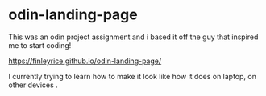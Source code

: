 # odin-landing-page
This was an odin project assignment and i based it off the guy that inspired me to start coding!

https://finleyrice.github.io/odin-landing-page/

I currently trying to learn how to make it look like how it does on laptop, on other devices .
